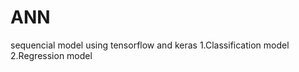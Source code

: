 # ANN
sequencial model using tensorflow and keras
1.Classification model          
2.Regression model
